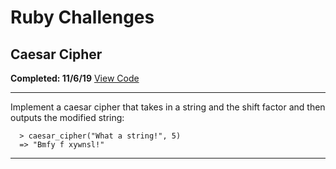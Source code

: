 # Ruby Challenges

## Caesar Cipher
**Completed: 11/6/19**
<a href="https://github.com/tylerdevon01/ruby_challenges/blob/master/caesar_cipher.rb
">View Code</a>
***
Implement a caesar cipher that takes in a string and the shift factor and then outputs the modified string:

```
  > caesar_cipher("What a string!", 5)
  => "Bmfy f xywnsl!"
```
***
<br>
